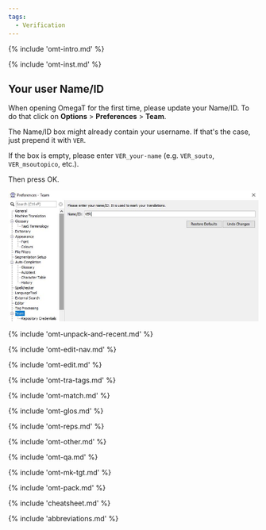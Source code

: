 ```yaml
---
tags:
  - Verification
---
```


<!-- Verification -->

<!-- section: omegat intro -->
{% include 'omt-intro.md' %}

<!-- section: installation and customization -->
{% include 'omt-inst.md' %}

## Your user Name/ID

When opening OmegaT for the first time, please update your Name/ID. To do that click on **Options** > **Preferences** > **Team**. 

The Name/ID box might already contain your username. If that's the case, just prepend it with `VER`.

If the box is empty, please enter `VER_your-name` (e.g. `VER_souto`, `VER_msoutopico`, etc.).

Then press OK.

![](../_assets/img/omt_team_name.jpg)
<!-- @todo: update screenshot to include name after VER -->
<!-- check with PMs whether this is necessary for translators too -->

<!-- section: accessing projects -->
{% include 'omt-unpack-and-recent.md' %}

<!-- section: navigation -->
{% include 'omt-edit-nav.md' %}

<!-- section: editing -->
{% include 'omt-edit.md' %}

<!-- section: tags (tra) -->
{% include 'omt-tra-tags.md' %}

<!-- section: fuzzy matches (tra) -->
{% include 'omt-match.md' %}

<!-- section: glossary -->
{% include 'omt-glos.md' %}

<!-- section: repetitions -->
{% include 'omt-reps.md' %}

<!-- section: tips -->
{% include 'omt-other.md' %}

<!-- section: qa -->
{% include 'omt-qa.md' %}

<!-- section: mk tgt -->
{% include 'omt-mk-tgt.md' %}

<!-- section: mk tgt -->
{% include 'omt-pack.md' %}

<!-- section: shortcuts -->
{% include 'cheatsheet.md' %}

{% include 'abbreviations.md' %}